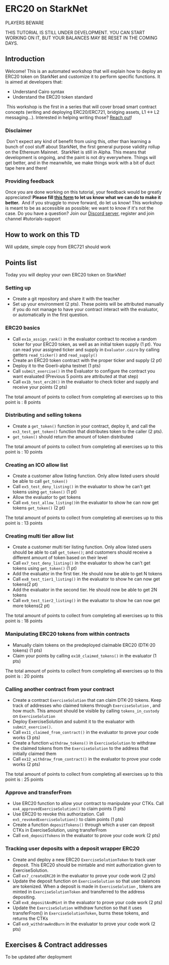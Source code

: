 # ERC20 on StarkNet 

PLAYERS BEWARE

THIS TUTORIAL IS STILL UNDER DEVELOPMENT. YOU CAN START WORKING ON IT, BUT YOUR BALANCES MAY BE RESET IN THE COMING DAYS.

## Introduction
Welcome! This is an automated workshop that will explain how to deploy an ERC20 token on StarkNet and customize it to perform specific functions.
It is aimed at developers that:
- Understand Cairo syntax
- Understand the ERC20 token standard

​
This workshop is the first in a series that will cover broad smart contract concepts (writing and deploying ERC20/ERC721, bridging assets, L1 <-> L2 messaging...). 
Interested in helping writing those? [Reach out](https://twitter.com/HenriLieutaud)!
​

### Disclaimer
​
Don't expect any kind of benefit from using this, other than learning a bunch of cool stuff about StarkNet, the first general purpose validity rollup on the Ethereum Mainnet.
​
StarkNet is still in Alpha. This means that development is ongoing, and the paint is not dry everywhere. Things will get better, and in the meanwhile, we make things work with a bit of duct tape here and there!
​

### Providing feedback
Once you are done working on this tutorial, your feedback would be greatly appreciated! 
**Please fill [this form](https://forms.reform.app/starkware/untitled-form-4/kaes2e) to let us know what we can do to make it better.** 
​
And if you struggle to move forward, do let us know! This workshop is meant to be as accessible as possible; we want to know if it's not the case.
​
Do you have a question? Join our [Discord server](https://discord.gg/YHz7drT3), register and join channel #tutorials-support
​

## How to work on this TD
Will update, simple copy from ERC721 should work

## Points list
Today you will deploy your own ERC20 token on StarkNet!

### Setting up
- Create a git repository and share it with the teacher
- Set up your environment (2 pts). 
These points will be attributed manually if you do not manage to have your contract interact with the evaluator, or automatically in the first question.

### ERC20 basics
- Call `ex1a_assign_rank()` in the evaluator contract to receive a random ticker for your ERC20 token, as well as an initial token supply (1 pt). You can read your assigned ticker and supply in `Evaluator.cairo` by calling getters `read_ticker()` and `read_supply()`
- Create an ERC20 token contract with the proper ticker and supply (2 pt)
- Deploy it to the Goerli-alpha testnet (1 pts)
- Call `submit_exercise()` in the Evaluator to configure the contract you want evaluated (Previous 5 points are attributed at that step)
- Call `ex1b_test_erc20()` in the evaluator to check ticker and supply and receive your points (2 pts) 

The total amount of points to collect from completing all exercises up to this point is : 8 points

### Distributing and selling tokens
- Create a `get_token()` function in your contract, deploy it, and call the `ex3_test_get_token()` function that distributes token to the caller (2 pts).
- `get_token()` should return the amount of token distributed

The total amount of points to collect from completing all exercises up to this point is : 10 points

### Creating an ICO allow list
- Create a customer allow listing function. Only allow listed users should be able to call `get_token()`
- Call `ex5_test_deny_listing()` in the evaluator to show he can't get tokens using `get_token()` (1 pt)
- Allow the evaluator to get tokens
- Call `ex6_test_allow_listing()`in the evaluator to show he can now get tokens `get_token()` (2 pt)

The total amount of points to collect from completing all exercises up to this point is : 13 points

### Creating multi tier allow list
- Create a customer multi tier listing function. Only allow listed users should be able to call `get_token()`; and customers should receive a different amount of token based on their level
- Call `ex7_test_deny_listing()` in the evaluator to show he can't get tokens using `get_token()` (1 pt)
- Add the evaluator in the first tier. He should now be able to get N tokens 
- Call `ex8_test_tier1_listing()` in the evaluator to show he can now get tokens(2 pt)
- Add the evaluator in the second tier. He should now be able to get 2N tokens
- Call `ex9_test_tier2_listing()` in the evaluator to show he can now get more tokens(2 pt)

The total amount of points to collect from completing all exercises up to this point is : 18 points

### Manipulating ERC20 tokens from within contracts
- Manually claim tokens on the predeployed claimable ERC20 (DTK-20 tokens) (1 pts)
- Claim your points by calling `ex10_claimed_tokens()` in the evaluator (1 pts)

The total amount of points to collect from completing all exercises up to this point is : 20 points

### Calling another contract from your contract
- Create a contract `ExerciseSolution` that can claim DTK-20 tokens. Keep track of addresses who claimed tokens through `ExerciseSolution` , and how much. This amount should be visible by calling `tokens_in_custody` on `ExerciseSolution` 
- Deploy ExerciseSolution and submit it to the evaluator with `submit_exercise()`.
- Call `ex11_claimed_from_contract()` in the evaluator to prove your code works (3 pts)
- Create a function `withdraw_tokens()` in `ExerciseSolution` to withdraw the claimed tokens from the `ExerciseSolution` to the address that initially claimed them 
- Call `ex12_withdraw_from_contract()` in the evaluator to prove your code works (2 pts)

The total amount of points to collect from completing all exercises up to this point is : 25 points

### Approve and transferFrom
- Use ERC20 function to allow your contract to manipulate your CTKs. Call `ex4_approvedExerciseSolution()` to claim points (1 pts) 
- Use ERC20 to revoke this authorization. Call `ex5_revokedExerciseSolution()` to claim points (1 pts)
- Create a function `depositTokens()` through which a user can deposit CTKs in ExerciseSolution, using transferFrom 
- Call `ex6_depositTokens` in the evaluator to prove your code work (2 pts)

### Tracking user deposits with a deposit wrapper ERC20
- Create and deploy a new ERC20 `ExerciseSolutionToken` to track user deposit. This ERC20 should be mintable and mint authorization given to ExerciseSolution. 
- Call `ex7_createERC20` in the evaluator to prove your code work (2 pts)
- Update the deposit function on `ExerciseSolution` so that user balances are tokenized. When a deposit is made in `ExerciseSolution` , tokens are minted in `ExerciseSolutionToken` and transferred to the address depositing. 
- Call `ex8_depositAndMint` in the evaluator to prove your code work (2 pts)
- Update the `ExerciseSolution` withdraw function so that it uses transferFrom() in `ExerciseSolutionToken`, burns these tokens, and returns the CTKs 
- Call `ex9_withdrawAndBurn` in the evaluator to prove your code work (2 pts)

## Exercises & Contract addresses 
To be updated after deployment
​
​
